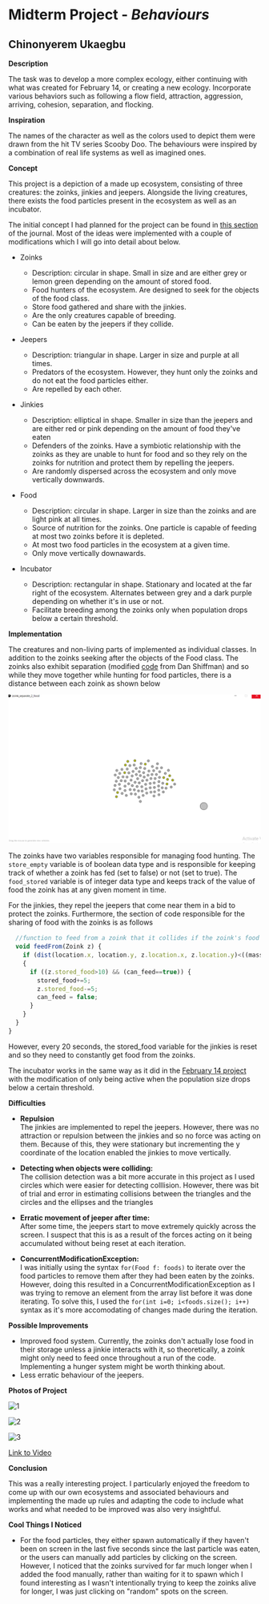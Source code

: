 # Midterm Project - *Behaviours*

## Chinonyerem Ukaegbu


**Description**

The task was to develop a more complex ecology, either continuing with what was created for February 14, or creating a new ecology. Incorporate various behaviors such as following a flow field, attraction, aggression, arriving, cohesion, separation, and flocking.

**Inspiration**

The names of the character as well as the colors used to depict them were drawn from the hit TV series Scooby Doo. The behaviours were inspired by a combination of real life systems as well as imagined ones.

**Concept**

This project is a depiction of a made up ecosystem, consisting of three creatures: the zoinks, jinkies and jeepers. Alongside the living creatures, there exists the food particles present in the ecosystem as well as an incubator.

The initial concept I had planned for the project can be found in [this section](https://github.com/ChinoUkaegbu/RobotaPsyche/blob/main/midterm/journal.md#27th-february-2022) of the journal. Most of the ideas were implemented with a couple of modifications which I will go into detail about below.

+ Zoinks
   - Description: circular in shape. Small in size and are either grey or lemon green depending on the amount of stored food.
   - Food hunters of the ecosystem. Are designed to seek for the objects of the food class.
   - Store food gathered and share with the jinkies.
   - Are the only creatures capable of breeding.
   - Can be eaten by the jeepers if they collide.

+ Jeepers
   - Description: triangular in shape. Larger in size and purple at all times.
   - Predators of the ecosystem. However, they hunt only the zoinks and do not eat the food particles either.
   - Are repelled by each other.

+ Jinkies
   - Description: elliptical in shape. Smaller in size than the jeepers and are either red or pink depending on the amount of food they've eaten
   - Defenders of the zoinks. Have a symbiotic relationship with the zoinks as they are unable to hunt for food and so they rely on the zoinks for nutrition and protect them by repelling the jeepers.
   - Are randomly dispersed across the ecosystem and only move vertically downwards.

+ Food
   - Description: circular in shape. Larger in size than the zoinks and are light pink at all times.
   - Source of nutrition for the zoinks. One particle is capable of feeding at most two zoinks before it is depleted.
   - At most two food particles in the ecosystem at a given time.
   - Only move vertically downawards.

+ Incubator
   - Description: rectangular in shape. Stationary and located at the far right of the ecosystem. Alternates between grey and a dark purple depending on whether it's in use or not.
   - Facilitate breeding among the zoinks only when population drops below a certain threshold.


**Implementation**

The creatures and non-living parts of implemented as individual classes. In addition to the zoinks seeking after the objects of the Food class. The zoinks also exhibit separation (modified [code](https://github.com/nature-of-code/noc-examples-processing/tree/master/chp06_agents/NOC_6_07_Separation) from Dan Shiffman) and so while they move together while hunting for food particles, there is a distance between each zoink as shown below

![separation](media/separation.png)

The zoinks have two variables responsible for managing food hunting. The ```store_empty``` variable is of boolean data type and is responsible for keeping track of whether a zoink has fed (set to false) or not (set to true). The ```food_stored``` variable is of integer data type and keeps track of the value of food the zoink has at any given moment in time.

For the jinkies, they repel the jeepers that come near them in a bid to protect the zoinks. Furthermore, the section of code responsible for the sharing of food with the zoinks is as follows

```js
  //function to feed from a zoink that it collides if the zoink's food level hasn't dropped below 10 and if the jinkie is able to feed
  void feedFrom(Zoink z) {
    if (dist(location.x, location.y, z.location.x, z.location.y)<((mass*8)+z.r))
    {
      if ((z.stored_food>10) && (can_feed==true)) {
        stored_food+=5;
        z.stored_food-=5;
        can_feed = false;
      }
    }
  }
}
```

However, every 20 seconds, the stored_food variable for the jinkies is reset and so they need to constantly get food from the zoinks.

The incubator works in the same way as it did in the [February 14 project](https://github.com/ChinoUkaegbu/RobotaPsyche/tree/main/February14) with the modification of only being active when the population size drops below a certain threshold.

**Difficulties**

+ **Repulsion**\
The jinkies are implemented to repel the jeepers. However, there was no attraction or repulsion between the jinkies and so no force was acting on them. Because of this, they were stationary but incrementing the y coordinate of the location enabled the jinkies to move vertically.

+ **Detecting when objects were colliding:**\
The collision detection was a bit more accurate in this project as I used circles which were easier for detecting colllision. However, there was bit of trial and error in estimating collisions between the triangles and the circles and the ellipses and the triangles

+ **Erratic movement of jeeper after time:**\
After some time, the jeepers start to move extremely quickly across the screen. I suspect that this is as a result of the forces acting on it being accumulated without being reset at each iteration.

+ **ConcurrentModificationException:**\
I was initially using the syntax ```for(Food f: foods)``` to iterate over the food particles to remove them after they had been eaten by the zoinks. However, doing this resulted in a ConcurrentModificationException as I was trying to remove an element from the array list before it was done iterating. To solve this, I used the ```for(int i=0; i<foods.size(); i++)``` syntax as it's more accomodating of changes made during the iteration.

**Possible Improvements**

+ Improved food system. Currently, the zoinks don't actually lose food in their storage unless a jinkie interacts with it, so theoretically, a zoink might only need to feed once throughout a run of the code. Implementing a hunger system might be worth thinking about.
+ Less erratic behaviour of the jeepers.

**Photos of Project**

![1](images/Screenshot_1.png)

![2](images/Screenshot_2.png)

![3](images/Screenshot_3.png)

[Link to Video](https://youtu.be/xJ4EKzne_9Y)

**Conclusion**

This was a really interesting project. I particularly enjoyed the freedom to come up with our own ecosystems and associated behaviours and implementing the made up rules and adapting the code to include what works and what needed to be improved was also very insightful.

**Cool Things I Noticed**

+ For the food particles, they either spawn automatically if they haven't been on screen in the last five seconds since the last particle was eaten, or the users can manually add particles by clicking on the screen. However, I noticed that the zoinks survived for far much longer when I added the food manually, rather than waiting for it to spawn which I found interesting as I wasn't intentionally trying to keep the zoinks alive for longer, I was just clicking on "random" spots on the screen.
